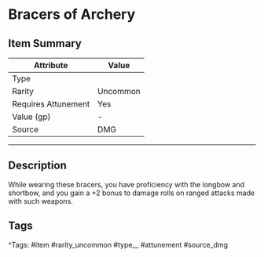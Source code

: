 # Bracers of Archery

## Item Summary

| Attribute            | Value                        |
|----------------------|------------------------------|
| Type                 |   |
| Rarity               | Uncommon             |
| Requires Attunement  | Yes                |
| Value (gp)           | -    |
| Source               | DMG |

---

## Description

While wearing these bracers, you have proficiency with the longbow and shortbow, and you gain a +2 bonus to damage rolls on ranged attacks made with such weapons.

## Tags

^Tags: #item #rarity_uncommon #type__ #attunement #source_dmg